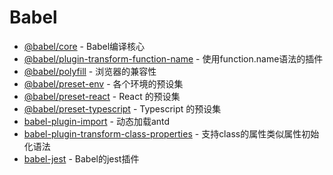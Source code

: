 # Babel

- [@babel/core](https://www.npmjs.com/package/@babel/core) - Babel编译核心
- [@babel/plugin-transform-function-name](https://www.npmjs.com/package/@babel/plugin-transform-function-name) - 使用function.name语法的插件
- [@babel/polyfill](https://www.npmjs.com/package/@babel/polyfill) - 浏览器的兼容性
- [@babel/preset-env](https://www.npmjs.com/package/@babel/preset-env) - 各个环境的预设集
- [@babel/preset-react](https://www.npmjs.com/package/@babel/preset-react) - React 的预设集
- [@babel/preset-typescript](https://www.npmjs.com/package/@babel/preset-typescript) - Typescript 的预设集
- [babel-plugin-import](https://www.npmjs.com/package/babel-plugin-import) - 动态加载antd
- [babel-plugin-transform-class-properties](https://www.npmjs.com/package/babel-plugin-transform-class-properties) - 支持class的属性类似属性初始化语法
- [babel-jest](https://www.npmjs.com/package/babel-jest) - Babel的jest插件
